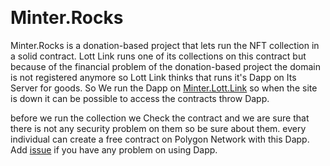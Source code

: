 &nbsp;
&nbsp;
&nbsp;
&nbsp;
&nbsp;

# Minter.Rocks

Minter.Rocks is a donation-based project that lets run the NFT collection in a solid contract. Lott Link runs one of its collections on this contract but because of the financial problem of the donation-based project the domain is not registered anymore so Lott Link thinks that runs it's Dapp on Its Server for goods. So We run the Dapp on [Minter.Lott.Link](https://minter.lott.link) so when the site is down it can be possible to access the contracts throw Dapp.

before we run the collection we Check the contract and we are sure that there is not any security problem on them so be sure about them. every individual can create a free contract on Polygon Network with this Dapp. Add [issue](https://github.com/lott-link/Doc/issues) if you have any problem on using Dapp.
